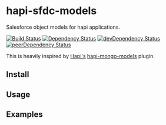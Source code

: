 # hapi-sfdc-models

Salesforce object models for hapi applications.

[![Build Status](https://travis-ci.org/fourq/hapi-sfdc-models.svg)](https://travis-ci.org/fourq/hapi-sfdc-models)
[![Dependency Status](https://david-dm.org/fourq/hapi-sfdc-models.svg?style=flat)](https://david-dm.org/fourq/hapi-sfdc-models)
[![devDependency Status](https://david-dm.org/fourq/hapi-sfdc-models/dev-status.svg?style=flat)](https://david-dm.org/fourq/hapi-sfdc-models#info=devDependencies)
[![peerDependency Status](https://david-dm.org/fourq/hapi-sfdc-models/peer-status.svg?style=flat)](https://david-dm.org/fourq/hapi-sfdc-models#info=peerDependencies)

This is heavily inspired by [Hapi's](https://github.com/hapijs/hapi/) [hapi-mongo-models](https://raw.githubusercontent.com/jedireza/hapi-mongo-models/)
plugin.

## Install

## Usage

## Examples

